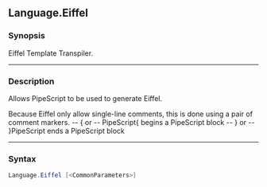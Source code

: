 Language.Eiffel
---------------

### Synopsis
Eiffel Template Transpiler.

---

### Description

Allows PipeScript to be used to generate Eiffel.

Because Eiffel only allow single-line comments, this is done using a pair of comment markers.
-- { or -- PipeScript{  begins a PipeScript block
-- } or -- }PipeScript  ends a PipeScript block

---

### Syntax
```PowerShell
Language.Eiffel [<CommonParameters>]
```
